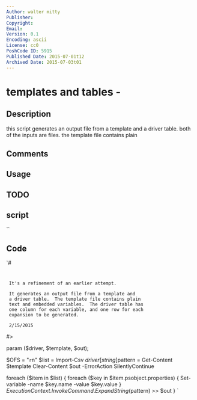 ```yaml
---
Author: walter mitty
Publisher: 
Copyright: 
Email: 
Version: 0.1
Encoding: ascii
License: cc0
PoshCode ID: 5915
Published Date: 2015-07-01t12
Archived Date: 2015-07-03t01
---
```


# templates and tables - 

## Description

this script generates an output file from a template and a driver table.  both of the inputs are files. the template file contains plain

## Comments



## Usage



## TODO



## script

``

## Code

`#
 #
     It's a refinement of an earlier attempt.
 
     It generates an output file from a template and
     a driver table.  The template file contains plain
     text and embedded variables.  The driver table has
     one column for each variable, and one row for each
     expansion to be generated.
 
     2/15/2015
   
 #>
 
 param ($driver, $template, $out);
 
 $OFS = "`r`n"
 $list = Import-Csv $driver
 [string]$pattern = Get-Content $template
 Clear-Content $out -ErrorAction SilentlyContinue
 
 foreach ($item in $list) {
    foreach ($key in $item.psobject.properties) {
       Set-variable -name $key.name -value $key.value
       }
    $ExecutionContext.InvokeCommand.ExpandString($pattern)  >> $out
    }
`

